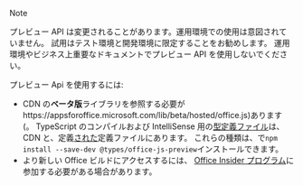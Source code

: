 > [!NOTE]
> プレビュー API は変更されることがあります。運用環境での使用は意図されていません。 試用はテスト環境と開発環境に限定することをお勧めします。 運用環境やビジネス上重要なドキュメントでプレビュー API を使用しないでください。
>
> プレビュー Api を使用するには:
>
> - CDN の**ベータ版**ライブラリを参照する必要がhttps://appsforoffice.microsoft.com/lib/beta/hosted/office.js)あります (。 TypeScript のコンパイルおよび IntelliSense 用の[型定義ファイル](https://appsforoffice.microsoft.com/lib/beta/hosted/office.d.ts)は、CDN と、定義[された](https://raw.githubusercontent.com/DefinitelyTyped/DefinitelyTyped/master/types/office-js-preview/index.d.ts)定義ファイルにあります。 これらの種類は、で`npm install --save-dev @types/office-js-preview`インストールできます。
> - より新しい Office ビルドにアクセスするには、 [Office Insider プログラム](https://products.office.com/office-insider)に参加する必要がある場合があります。